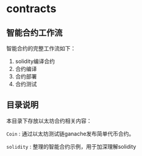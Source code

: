 # contracts

## 智能合约工作流
智能合约的完整工作流如下：
1. solidity编译合约
2. 合约编译
3. 合约部署
4. 合约测试

## 目录说明
本目录下存放以太坊合约相关内容：

`Coin` : 通过以太坊测试链ganache发布简单代币合约。

`solidity` : 整理的智能合约示例，用于加深理解solidity


